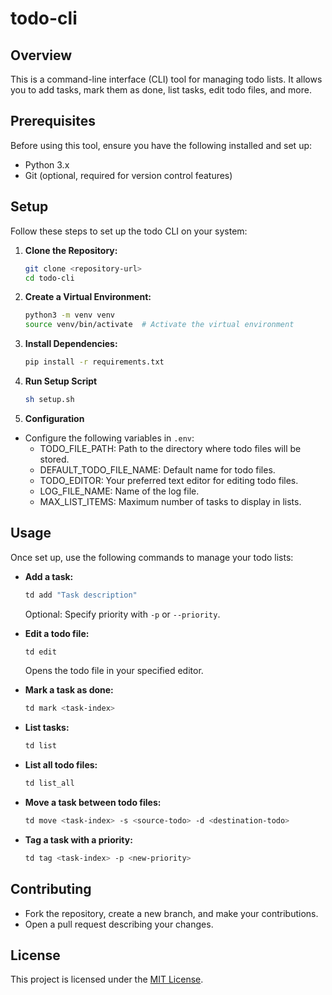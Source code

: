 # todo-cli

## Overview

This is a command-line interface (CLI) tool for managing todo lists. It allows you to add tasks, mark them as done, list tasks, edit todo files, and more.

## Prerequisites

Before using this tool, ensure you have the following installed and set up:

- Python 3.x
- Git (optional, required for version control features)

## Setup

Follow these steps to set up the todo CLI on your system:

1. **Clone the Repository:**

   ```bash
   git clone <repository-url>
   cd todo-cli
   ```

2. **Create a Virtual Environment:**

   ```bash
   python3 -m venv venv
   source venv/bin/activate  # Activate the virtual environment
   ```

3. **Install Dependencies:**

   ```bash
   pip install -r requirements.txt
   ```

4. **Run Setup Script**

   ```bash
   sh setup.sh
   ```

5. **Configuration**

- Configure the following variables in `.env`:
  - TODO_FILE_PATH: Path to the directory where todo files will be stored.
  - DEFAULT_TODO_FILE_NAME: Default name for todo files.
  - TODO_EDITOR: Your preferred text editor for editing todo files.
  - LOG_FILE_NAME: Name of the log file.
  - MAX_LIST_ITEMS: Maximum number of tasks to display in lists.

## Usage

Once set up, use the following commands to manage your todo lists:

- **Add a task:**

  ```bash
  td add "Task description"
  ```

  Optional: Specify priority with `-p` or `--priority`.

- **Edit a todo file:**

  ```bash
  td edit
  ```

  Opens the todo file in your specified editor.

- **Mark a task as done:**

  ```bash
  td mark <task-index>
  ```

- **List tasks:**

  ```bash
  td list
  ```

- **List all todo files:**

  ```bash
  td list_all
  ```

- **Move a task between todo files:**

  ```bash
  td move <task-index> -s <source-todo> -d <destination-todo>
  ```

- **Tag a task with a priority:**
  ```bash
  td tag <task-index> -p <new-priority>
  ```

## Contributing

- Fork the repository, create a new branch, and make your contributions.
- Open a pull request describing your changes.

## License

This project is licensed under the [MIT License](LICENSE).
